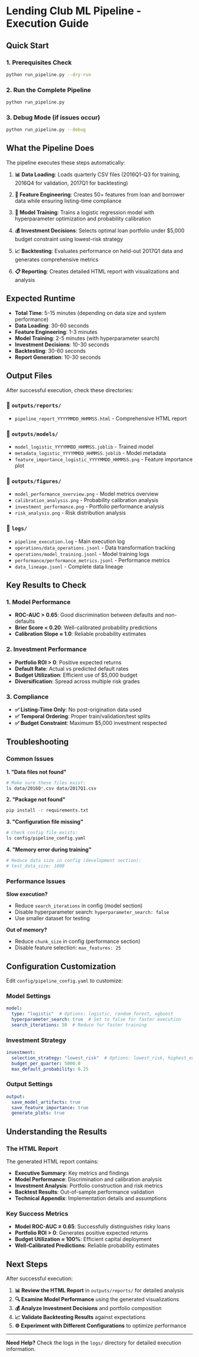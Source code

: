 # Lending Club ML Pipeline - Execution Guide

## Quick Start

### 1. Prerequisites Check
```bash
python run_pipeline.py --dry-run
```

### 2. Run the Complete Pipeline
```bash
python run_pipeline.py
```

### 3. Debug Mode (if issues occur)
```bash
python run_pipeline.py --debug
```

## What the Pipeline Does

The pipeline executes these steps automatically:

1. **📊 Data Loading**: Loads quarterly CSV files (2016Q1-Q3 for training, 2016Q4 for validation, 2017Q1 for backtesting)

2. **🔧 Feature Engineering**: Creates 50+ features from loan and borrower data while ensuring listing-time compliance

3. **🤖 Model Training**: Trains a logistic regression model with hyperparameter optimization and probability calibration

4. **💰 Investment Decisions**: Selects optimal loan portfolio under $5,000 budget constraint using lowest-risk strategy

5. **📈 Backtesting**: Evaluates performance on held-out 2017Q1 data and generates comprehensive metrics

6. **📋 Reporting**: Creates detailed HTML report with visualizations and analysis

## Expected Runtime

- **Total Time**: 5-15 minutes (depending on data size and system performance)
- **Data Loading**: 30-60 seconds
- **Feature Engineering**: 1-3 minutes  
- **Model Training**: 2-5 minutes (with hyperparameter search)
- **Investment Decisions**: 10-30 seconds
- **Backtesting**: 30-60 seconds
- **Report Generation**: 10-30 seconds

## Output Files

After successful execution, check these directories:

### 📁 `outputs/reports/`
- `pipeline_report_YYYYMMDD_HHMMSS.html` - Comprehensive HTML report

### 📁 `outputs/models/`
- `model_logistic_YYYYMMDD_HHMMSS.joblib` - Trained model
- `metadata_logistic_YYYYMMDD_HHMMSS.joblib` - Model metadata
- `feature_importance_logistic_YYYYMMDD_HHMMSS.png` - Feature importance plot

### 📁 `outputs/figures/`
- `model_performance_overview.png` - Model metrics overview
- `calibration_analysis.png` - Probability calibration analysis
- `investment_performance.png` - Portfolio performance analysis
- `risk_analysis.png` - Risk distribution analysis

### 📁 `logs/`
- `pipeline_execution.log` - Main execution log
- `operations/data_operations.jsonl` - Data transformation tracking
- `operations/model_training.jsonl` - Model training logs
- `performance/performance_metrics.jsonl` - Performance metrics
- `data_lineage.jsonl` - Complete data lineage

## Key Results to Check

### 1. Model Performance
- **ROC-AUC > 0.65**: Good discrimination between defaults and non-defaults
- **Brier Score < 0.20**: Well-calibrated probability predictions
- **Calibration Slope ≈ 1.0**: Reliable probability estimates

### 2. Investment Performance  
- **Portfolio ROI > 0**: Positive expected returns
- **Default Rate**: Actual vs predicted default rates
- **Budget Utilization**: Efficient use of $5,000 budget
- **Diversification**: Spread across multiple risk grades

### 3. Compliance
- **✅ Listing-Time Only**: No post-origination data used
- **✅ Temporal Ordering**: Proper train/validation/test splits
- **✅ Budget Constraint**: Maximum $5,000 investment respected

## Troubleshooting

### Common Issues

**1. "Data files not found"**
```bash
# Make sure these files exist:
ls data/2016Q*.csv data/2017Q1.csv
```

**2. "Package not found"** 
```bash
pip install -r requirements.txt
```

**3. "Configuration file missing"**
```bash
# Check config file exists:
ls config/pipeline_config.yaml
```

**4. "Memory error during training"**
```bash
# Reduce data size in config (development section):
# test_data_size: 1000
```

### Performance Issues

**Slow execution?**
- Reduce `search_iterations` in config (model section)
- Disable hyperparameter search: `hyperparameter_search: false`
- Use smaller dataset for testing

**Out of memory?**  
- Reduce `chunk_size` in config (performance section)
- Disable feature selection: `max_features: 25`

## Configuration Customization

Edit `config/pipeline_config.yaml` to customize:

### Model Settings
```yaml
model:
  type: "logistic"  # Options: logistic, random_forest, xgboost
  hyperparameter_search: true  # Set to false for faster execution
  search_iterations: 50  # Reduce for faster training
```

### Investment Strategy
```yaml
investment:
  selection_strategy: "lowest_risk"  # Options: lowest_risk, highest_expected_value, balanced_portfolio
  budget_per_quarter: 5000.0
  max_default_probability: 0.25
```

### Output Settings
```yaml
output:
  save_model_artifacts: true
  save_feature_importance: true
  generate_plots: true
```

## Understanding the Results

### The HTML Report
The generated HTML report contains:
- **Executive Summary**: Key metrics and findings
- **Model Performance**: Discrimination and calibration analysis  
- **Investment Analysis**: Portfolio construction and risk metrics
- **Backtest Results**: Out-of-sample performance validation
- **Technical Appendix**: Implementation details and assumptions

### Key Success Metrics
- **Model ROC-AUC ≥ 0.65**: Successfully distinguishes risky loans
- **Portfolio ROI > 0**: Generates positive expected returns
- **Budget Utilization ≈ 100%**: Efficient capital deployment
- **Well-Calibrated Predictions**: Reliable probability estimates

## Next Steps

After successful execution:

1. **📊 Review the HTML Report** in `outputs/reports/` for detailed analysis
2. **🔍 Examine Model Performance** using the generated visualizations
3. **💰 Analyze Investment Decisions** and portfolio composition
4. **📈 Validate Backtesting Results** against expectations
5. **⚙️ Experiment with Different Configurations** to optimize performance

---

**Need Help?** Check the logs in the `logs/` directory for detailed execution information.
